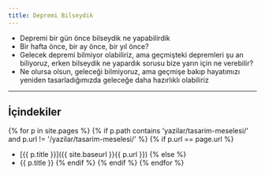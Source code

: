 ```yaml
---
title: Depremi Bilseydik
---
```


- Depremi bir gün önce bilseydik ne yapabilirdik
- Bir hafta önce, bir ay önce, bir yıl önce?
- Gelecek depremi bilmiyor olabiliriz, ama geçmişteki depremleri şu an
  biliyoruz, erken bilseydik ne yapardık sorusu bize yarın için ne verebilir?
- Ne olursa olsun, geleceği bilmiyoruz, ama geçmişe bakıp hayatımızı yeniden
  tasarladığımızda geleceğe daha hazırlıklı olabiliriz

---

## İçindekiler

{% for p in site.pages %}
  {% if p.path contains 'yazilar/tasarim-meselesi/' and p.url != '/yazilar/tasarim-meselesi/' %}
    {% if p.url == page.url %}
- [{{ p.title }}]({{ site.baseurl }}{{ p.url }})
    {% else %}
- {{ p.title }}
    {% endif %}
  {% endif %}
{% endfor %}

